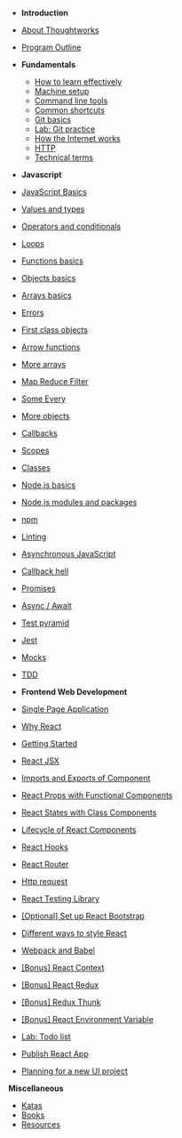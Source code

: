 - **Introduction**

- [About Thoughtworks](introduction/thoughtworks)
- [Program Outline](introduction/outline)

- **Fundamentals**

  - [How to learn effectively](fundamentals/how-to-learn)
  - [Machine setup](fundamentals/machine)
  - [Command line tools](fundamentals/command-line)
  - [Common shortcuts](fundamentals/shortcuts)
  - [Git basics](fundamentals/git-basics)
  - [Lab: Git practice](fundamentals/git-practice)
  - [How the Internet works](fundamentals/how-internet-works)
  - [HTTP](fundamentals/http)
  - [Technical terms](fundamentals/technical-terms)

- **Javascript**

- [JavaScript Basics](javascript/basics)
- [Values and types](javascript/values-types)
- [Operators and conditionals](javascript/operators-conditional)
- [Loops](javascript/loops)
- [Functions basics](javascript/functions-basics)
- [Objects basics](javascript/objects-basics)
- [Arrays basics](javascript/arrays-basics)
- [Errors](javascript/errors)
- [First class objects](javascript/first-class-objects)
- [Arrow functions](javascript/arrow-functions)
- [More arrays](javascript/arrays)
- [Map Reduce Filter](javascript/map-reduce-filter)
- [Some Every](javascript/some-every)
- [More objects](javascript/objects)
- [Callbacks](javascript/callbacks)
- [Scopes](javascript/scopes)
- [Classes](javascript/classes)
- [Node.js basics](javascript/node-basics)
- [Node.js modules and packages](javascript/node-modules)
- [npm](javascript/npm)
- [Linting](javascript/linting)
- [Asynchronous JavaScript](javascript/asynchronous-js)
- [Callback hell](javascript/callback-hell)
- [Promises](javascript/promises)
- [Async / Await](javascript/async-await)
- [Test pyramid](javascript/test-pyramid)
- [Jest](javascript/jest)
- [Mocks](javascript/mocks)
- [TDD](javascript/tdd)
<!-- - [Labs for JavaScript](javascript/javascript-labs) -->

- **Frontend Web Development**

- [Single Page Application](frontend/single-page-application)
- [Why React](frontend/why-react)
- [Getting Started](frontend/react-hello-world)
- [React JSX](frontend/react-jsx)
- [Imports and Exports of Component](frontend/import-export-components)
- [React Props with Functional Components](frontend/react-props-with-func)
- [React States with Class Components](frontend/react-state-with-class)
- [Lifecycle of React Components](frontend/react-lifecycle)
- [React Hooks](frontend/react-hooks)
- [React Router](frontend/react-router)
- [Http request](frontend/http-request)
- [React Testing Library](frontend/react-testing-library)
- [[Optional] Set up React Bootstrap](frontend/react-bootstrap)
- [Different ways to style React](frontend/ways-to-style-react)
- [Webpack and Babel](frontend/webpack-babel)
- [[Bonus] React Context](frontend/react-context)
- [[Bonus] React Redux](frontend/react-redux)
- [[Bonus] Redux Thunk](frontend/redux-thunk)
- [[Bonus] React Environment Variable](frontend/react-env-variable)
- [Lab: Todo list](frontend/react-todo-list)
- [Publish React App](frontend/publish-react)
- [Planning for a new UI project](frontend/planning-new-project)

**Miscellaneous**

- [Katas](miscellaneous/katas)
- [Books](miscellaneous/books)
- [Resources](miscellaneous/resources)
